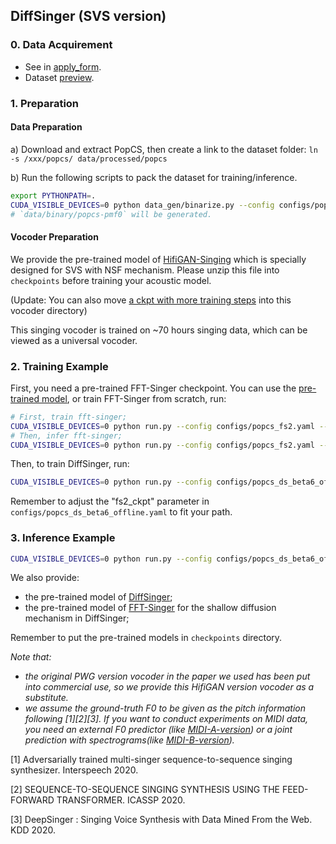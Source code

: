 ## DiffSinger (SVS version)

### 0. Data Acquirement
- See in [apply_form](https://github.com/MoonInTheRiver/DiffSinger/blob/master/resources/apply_form.md).
- Dataset [preview](https://github.com/MoonInTheRiver/DiffSinger/releases/download/pretrain-model/popcs_preview.zip).

### 1. Preparation
#### Data Preparation
a) Download and extract PopCS, then create a link to the dataset folder: `ln -s /xxx/popcs/ data/processed/popcs`

b) Run the following scripts to pack the dataset for training/inference.
```sh
export PYTHONPATH=.
CUDA_VISIBLE_DEVICES=0 python data_gen/binarize.py --config configs/popcs_ds_beta6.yaml
# `data/binary/popcs-pmf0` will be generated.
```

#### Vocoder Preparation
We provide the pre-trained model of [HifiGAN-Singing](https://github.com/MoonInTheRiver/DiffSinger/releases/download/pretrain-model/0109_hifigan_bigpopcs_hop128.zip) which is specially designed for SVS with NSF mechanism.
Please unzip this file into `checkpoints` before training your acoustic model.

(Update: You can also move [a ckpt with more training steps](https://github.com/MoonInTheRiver/DiffSinger/releases/download/pretrain-model/model_ckpt_steps_1512000.ckpt) into this vocoder directory)

This singing vocoder is trained on ~70 hours singing data, which can be viewed as a universal vocoder. 

### 2. Training Example
First, you need a pre-trained FFT-Singer checkpoint. You can use the [pre-trained model](https://github.com/MoonInTheRiver/DiffSinger/releases/download/pretrain-model/popcs_fs2_pmf0_1230.zip), or train FFT-Singer from scratch, run:

```sh
# First, train fft-singer;
CUDA_VISIBLE_DEVICES=0 python run.py --config configs/popcs_fs2.yaml --exp_name popcs_fs2_pmf0_1230 --reset
# Then, infer fft-singer;
CUDA_VISIBLE_DEVICES=0 python run.py --config configs/popcs_fs2.yaml --exp_name popcs_fs2_pmf0_1230 --reset --infer 
```

Then, to train DiffSinger, run:
```sh
CUDA_VISIBLE_DEVICES=0 python run.py --config configs/popcs_ds_beta6_offline.yaml --exp_name popcs_ds_beta6_offline_pmf0_1230 --reset
```

Remember to adjust the "fs2_ckpt" parameter in `configs/popcs_ds_beta6_offline.yaml` to fit your path.

### 3. Inference Example
```sh
CUDA_VISIBLE_DEVICES=0 python run.py --config configs/popcs_ds_beta6_offline.yaml --exp_name popcs_ds_beta6_offline_pmf0_1230 --reset --infer
```

We also provide:
 - the pre-trained model of [DiffSinger](https://github.com/MoonInTheRiver/DiffSinger/releases/download/pretrain-model/popcs_ds_beta6_offline_pmf0_1230.zip);
 - the pre-trained model of [FFT-Singer](https://github.com/MoonInTheRiver/DiffSinger/releases/download/pretrain-model/popcs_fs2_pmf0_1230.zip) for the shallow diffusion mechanism in DiffSinger;

Remember to put the pre-trained models in `checkpoints` directory.

*Note that:* 

- *the original PWG version vocoder in the paper we used has been put into commercial use, so we provide this HifiGAN version vocoder as a substitute.*
- *we assume the ground-truth F0 to be given as the pitch information following [1][2][3]. If you want to conduct experiments on MIDI data, you need an external F0 predictor (like [MIDI-A-version](README-SVS-opencpop-cascade.md)) or a joint prediction with spectrograms(like [MIDI-B-version](README-SVS-opencpop-e2e.md)).*

[1] Adversarially trained multi-singer sequence-to-sequence singing synthesizer. Interspeech 2020.

[2] SEQUENCE-TO-SEQUENCE SINGING SYNTHESIS USING THE FEED-FORWARD TRANSFORMER. ICASSP 2020.

[3] DeepSinger : Singing Voice Synthesis with Data Mined From the Web. KDD 2020.